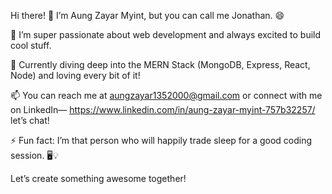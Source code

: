 Hi there! 👋 I’m Aung Zayar Myint, but you can call me Jonathan. 😄

👀 I’m super passionate about web development and always excited to build cool stuff.

🌱 Currently diving deep into the MERN Stack (MongoDB, Express, React, Node) and loving every bit of it!

📫 You can reach me at aungzayar1352000@gmail.com or connect with me on LinkedIn— https://www.linkedin.com/in/aung-zayar-myint-757b32257/ let’s chat!

⚡ Fun fact: I’m that person who will happily trade sleep for a good coding session. 🖥️💡

Let’s create something awesome together!
